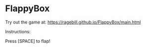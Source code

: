 # FlappyBox
Try out the game at: https://ragebill.github.io/FlappyBox/main.html

Instructions:

Press [SPACE] to flap!
